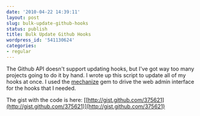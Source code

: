 ```yaml
---
date: '2010-04-22 14:39:11'
layout: post
slug: bulk-update-github-hooks
status: publish
title: Bulk Update Github Hooks
wordpress_id: '541130624'
categories:
- regular
---
```


The Github API doesn't support updating hooks, but I've got way too many projects going to do it by hand. I wrote up this script to update all of my hooks at once. I used the [mechanize](http://mechanize.rubyforge.org/mechanize/) gem to drive the web admin interface for the hooks that I needed.





The gist with the code is here: [[http://gist.github.com/375621](http://gist.github.com/375621)](http://gist.github.com/375621)
